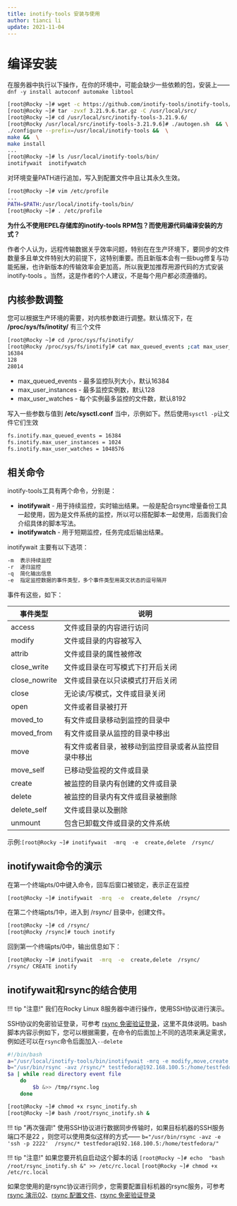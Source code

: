 ```yaml
---
title: inotify-tools 安装与使用
author: tianci li
update: 2021-11-04
---
```


# 编译安装

在服务器中执行以下操作，在你的环境中，可能会缺少一些依赖的包，安装上——`dnf -y install autoconf automake libtool`

```bash
[root@Rocky ~]# wget -c https://github.com/inotify-tools/inotify-tools/archive/refs/tags/3.21.9.6.tar.gz
[root@Rocky ~]# tar -zvxf 3.21.9.6.tar.gz -C /usr/local/src/
[root@Rocky ~]# cd /usr/local/src/inotify-tools-3.21.9.6/
[root@Rocky /usr/local/src/inotify-tools-3.21.9.6]# ./autogen.sh  && \
./configure --prefix=/usr/local/inotify-tools &&  \
make &&  \
make install 
...
[root@Rocky ~]# ls /usr/local/inotify-tools/bin/
inotifywait  inotifywatch
```

对环境变量PATH进行追加，写入到配置文件中且让其永久生效。

```bash
[root@Rocky ~]# vim /etc/profile
...
PATH=$PATH:/usr/local/inotify-tools/bin/
[root@Rocky ~]# . /etc/profile
```

**为什么不使用EPEL存储库的inotify-tools RPM包？而使用源代码编译安装的方式？**

作者个人认为，远程传输数据关乎效率问题，特别在在生产环境下，要同步的文件数量多且单文件特别大的前提下，这特别重要。而且新版本会有一些bug修复与功能拓展，也许新版本的传输效率会更加高，所以我更加推荐用源代码的方式安装 inotify-tools 。当然，这是作者的个人建议，不是每个用户都必须遵循的。

## 内核参数调整

您可以根据生产环境的需要，对内核参数进行调整。默认情况下，在 **/proc/sys/fs/inotity/** 有三个文件

```bash
[root@Rocky ~]# cd /proc/sys/fs/inotify/
[root@Rocky /proc/sys/fs/inotify]# cat max_queued_events ;cat max_user_instances ;cat max_user_watches 
16384
128
28014
```
* max_queued_events - 最多监控队列大小，默认16384
* max_user_instances - 最多监控实例数，默认128
* max_user_watches - 每个实例最多监控的文件数，默认8192

写入一些参数与值到 **/etc/sysctl.conf** 当中，示例如下。然后使用`sysctl -p`让文件它们生效

```txt
fs.inotify.max_queued_events = 16384
fs.inotify.max_user_instances = 1024
fs.inotify.max_user_watches = 1048576
```

## 相关命令

inotify-tools工具有两个命令，分别是：
* **inotifywait** - 用于持续监控，实时输出结果。一般是配合rsync增量备份工具一起使用，因为是文件系统的监控，所以可以搭配脚本一起使用，后面我们会介绍具体的脚本写法。
* **inotifywatch** - 用于短期监控，任务完成后输出结果。

inotifywait 主要有以下选项：

```txt
-m  表示持续监控
-r  递归监控
-q  简化输出信息
-e  指定监控数据的事件类型，多个事件类型用英文状态的逗号隔开
```

事件有这些，如下：

| 事件类型 | 说明 |
|---|---|
| access | 文件或目录的内容进行访问 |
| modify | 文件或目录的内容被写入|
| attrib | 文件或目录的属性被修改 |
| close_write | 文件或目录在可写模式下打开后关闭 |
| close_nowrite | 文件或目录在以只读模式打开后关闭 |
| close | 无论读/写模式，文件或目录关闭 |
| open | 文件或者目录被打开 |
| moved_to | 有文件或目录移动到监控的目录中 |
| moved_from | 有文件或目录从监控的目录中移出 |
| move | 有文件或者目录，被移动到监控目录或者从监控目录中移出 |
| move_self | 已移动受监视的文件或目录 |
| create | 被监控的目录内有创建的文件或目录 |
| delete | 被监控的目录内有文件或目录被删除 |
| delete_self | 文件或目录以及删除 |
| unmount | 包含已卸载文件或目录的文件系统 |

示例:`[root@Rocky ~]# inotifywait  -mrq  -e  create,delete  /rsync/`

## inotifywait命令的演示

在第一个终端pts/0中键入命令，回车后窗口被锁定，表示正在监控

```bash
[root@Rocky ~]# inotifywait  -mrq  -e  create,delete  /rsync/

```

在第二个终端pts/1中，进入到 /rsync/ 目录中，创建文件。

```bash
[root@Rocky ~]# cd /rsync/
[root@Rocky /rsync]# touch inotify
```

回到第一个终端pts/0中，输出信息如下：

```bash
[root@Rocky ~]# inotifywait  -mrq  -e  create,delete  /rsync/
/rsync/ CREATE inotify

```

## inotifywait和rsync的结合使用

!!! tip "注意!"
    我们在Rocky Linux 8服务器中进行操作，使用SSH协议进行演示。

SSH协议的免密验证登录，可参考 [rsync 免密验证登录](05_rsync_authentication-free_login.zh.md)，这里不具体说明。bash脚本内容示例如下，您可以根据需要，在命令的后面加上不同的选项来满足需求，例如还可以在`rsync`命令后面加入`--delete`

```bash
#!/bin/bash
a="/usr/local/inotify-tools/bin/inotifywait -mrq -e modify,move,create,delete /rsync/"
b="/usr/bin/rsync -avz /rsync/* testfedora@192.168.100.5:/home/testfedora/"
$a | while read directory event file 
    do
        $b &>> /tmp/rsync.log
    done
```

```bash
[root@Rocky ~]# chmod +x rsync_inotify.sh
[root@Rocky ~]# bash /root/rsync_inotify.sh &
```

!!! tip "再次强调!"
    使用SSH协议进行数据同步传输时，如果目标机器的SSH服务端口不是22 ，则您可以使用类似这样的方式——
    `b="/usr/bin/rsync -avz -e 'ssh -p 2222'  /rsync/* testfedora@192.168.100.5:/home/testfedora/"`

!!! tip "注意!"
    如果您要开机自启动这个脚本的话
    `[root@Rocky ~]# echo  "bash /root/rsync_inotify.sh &" >> /etc/rc.local`
    `[root@Rocky ~]# chmod +x /etc/rc.local`

如果您使用的是rsync协议进行同步，您需要配置目标机器的rsync服务，可参考[rsync 演示02](03_rsync_demo02.zh.md)、[rsync 配置文件](04_rsync_configure.zh.md)、[rsync 免密验证登录](05_rsync_authentication-free_login.zh.md)

